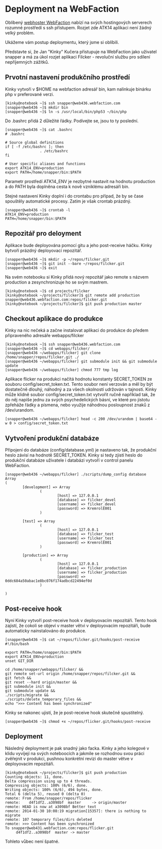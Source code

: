 Deployment na WebFaction
========================

Oblíbený [webhoster WebFaction](https://www.webfaction.com/) nabízí na svých hostingových serverech rozumné prostředí s ssh přístupem.
Rozjet zde ATK14 aplikaci není žádný velký problém.

Ukážeme vám postup deploymentu, který jsme si oblíbili.

Představte si, že Jan "Kinky" Kučera přistupuje na WebFaction jako uživatel snapper a má za úkol rozjet aplikaci Filcker - revoluční službu
pro sdílení nepříjemných zážitků.

Prvotní nastavení produkčního prostředí
---------------------------------------

Kinky vytvoři v $HOME na webfaction adresář bin, kam nalinkuje binárku php v preferované verzi.

	[kinky@notebook ~]$ ssh snapper@web436.webfaction.com
	[snapper@web436 ~]$ mkdir bin
	[snapper@web436 ~]$ ln -s /usr/local/bin/php53 ~/bin/php

Do .bashrc přidá 2 důležité řádky. Podívejte se, jsou to ty poslední.

	[snapper@web436 ~]$ cat .bashrc
	# .bashrc

	# Source global definitions
	if [ -f /etc/bashrc ]; then
					. /etc/bashrc
	fi

	# User specific aliases and functions
	export ATK14_ENV=production
	export PATH=/home/snapper/bin:$PATH

Parametr prostředí ATK14_ENV je nezbytné nastavit na hodnotu production a do PATH byla doplněna cesta
k nově vzniklému adresáři bin.

Stejné nastavení Kinky doplní i do crontabu pro případ, že by se čase spouštěly automatické procesy. Zatím je však crontab prázdný.

	[snapper@web436 ~]$ crontab -l
	ATK14_ENV=production
	PATH=/home/snapper/bin:$PATH

Repozitář pro deloyment
-----------------------

Aplikace bude deployována pomocí gitu a jeho post-receive háčku. Kinky bytvoří prázdný deployovací repozitář.

	[snapper@web436 ~]$ mkdir -p ~/repos/filcker.git
	[snapper@web436 ~]$ git init --bare ~/repos/filcker.git
	[snapper@web436 ~]$ exit

Na svém notebooku si Kinky přidá nový repozitář jako remote s názvem production a zesynchronizuje ho se svým mastrem.

	[kinky@notebook ~]$ cd projects/filcker
	[kinky@notebook ~/projects/filcker]$ git remote add production snapper@web436.webfaction.com:repos/filcker.git
	[kinky@notebook ~/projects/filcker]$ git push production master

Checkout aplikace do produkce
-----------------------------

Kinky na nic nečeká a začne instalovat aplikaci do produkce do předem připraveného adresáře webapps/filcker

	[kinky@notebook ~]$ ssh snapper@web436.webfaction.com
	[snapper@web436 ~]$ cd webapps/filcker/
	[snapper@web436 ~/webapps/filcker] git clone /home/snapper/repos/filcker.git ./
	[snapper@web436 ~/webapps/filcker] git submodule init && git submodule update
	[snapper@web436 ~/webapps/filcker] chmod 777 tmp log

Aplikace flicker na produkci načítá hodnotu konstanty SECRET_TOKEN ze souboru config/secret_token.txt. Tento soubor není verzován a měl
by být dostatečně dlouhý, náhodný a za všech okolností udržován v tajnosti. Kinky může klidně soubor config/secret_token.txt vytvořit ručně
například tak, že do něj napíše jednu za svých psychedelických básní, ve které pro jistotu zpřeháže řádky a písmena, nebo využije náhodnou posloupnost znaků
z /dev/urandom.

	[snapper@web436 ~/webapps/filcker] head -c 200 /dev/urandom | base64 -w 0 > config/secret_token.txt

Vytvoření produkční databáze
----------------------------

Připojení do databáze (config/database.yml) je nastaveno tak, že produkční heslo závisí na hodnotě SECRET_TOKEN. Kinky si tedy zjistí heslo do produkční
databáze uživatele i databázi vytvoří v control panelu WebFaction.

	[snapper@web436 ~/webapps/filcker] ./scripts/dump_config database
	Array
	(
			[development] => Array
					(
							[host] => 127.0.0.1
							[database] => filcker_devel
							[username] => filcker_devel
							[password] => KremrolE001
					)

			[test] => Array
					(
							[host] => 127.0.0.1
							[database] => filcker_test
							[username] => filcker_test
							[password] => KremrolE001
					)

			[production] => Array
					(
							[host] => 127.0.0.1
							[database] => filcker_production
							[username] => filcker_production
							[password] => 0ddc684a50abac1e8bc076f174adbcd22494ef0d
					)

	)

Post-receive hook
-----------------

Nyní Kinky vytvoří post-receive hook v deployovacím repozitáři. Tento hook zajistí, že cokoli se objeví v master větvi v deployovacím repozitáři, bude automaticky
nainstalováno do produkce.

	[snapper@web436 ~]$ cat ~/repos/filcker.git/hooks/post-receive
	#!/bin/bash

	export PATH=/home/snapper/bin:$PATH
	export ATK14_ENV=production
	unset GIT_DIR

	cd /home/snapper/webapps/filcker/ &&
	git remote set-url origin /home/snapper/repos/filcker.git &&
	git fetch &&
	git reset --hard origin/master &&
	git submodule init &&
	git submodule update &&
	./scripts/migrate &&
	./scripts/delete_temporary_files &&
	echo ">>> Content has been synchronized"


Kinky se nakonec ujistí, že je post-receive hook skutečně spustitelný.

	[snapper@web436 ~]$ chmod +x ~/repos/flicker.git/hooks/post-receive 

Deployment
----------

Následný deployment je pak snadný jako facka. Kinky a jeho kolegové v klidu vyvíjejí na svých noteboocích a jakmile se rozhodnou svou práci zvěřejnit v produkci,
pushnou konkrétní revizi do master větve v deployovacím repozitáři.

	[kinky@notebook ~/projects/filcker]$ git push production
	Counting objects: 11, done.
	Delta compression using up to 4 threads.
	Compressing objects: 100% (6/6), done.
	Writing objects: 100% (6/6), 494 bytes, done.
	Total 6 (delta 5), reused 0 (delta 0)
	remote: From /home/snapper/repos/flicker
	remote:    d4f1df2..a3098bf  master     -> origin/master
	remote: HEAD is now at a3098bf Better text
	remote: 2014-01-30 10:08:19 migration[15357]: there is nothing to migrate
	remote: 107 temporary files/dirs deleted
	remote: >>> Content has been synchronized
	To snapper@web431.webfaction.com:repos/flicker.git
		 d4f1df2..a3098bf  master -> master

Tohleto vůbec není špatné.
